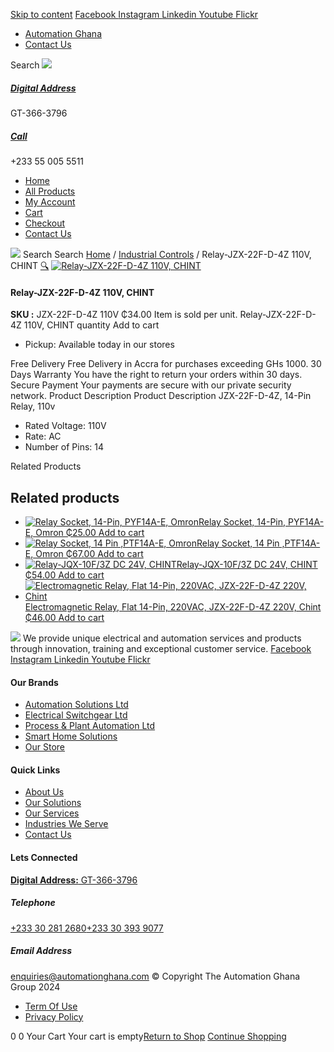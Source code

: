 [Skip to content](https://store.automationghana.com/product/relay-jzx-22f-d-4z-110v-chint/#content)
[ Facebook ](https://www.facebook.com/automationgh/) [ Instagram ](https://www.instagram.com/automationgh/) [ Linkedin ](https://www.linkedin.com/company/the-automation-ghana-limited/) [ Youtube ](https://www.youtube.com/channel/UCurrRDUSm5oIW39VXjn1u0w) [ Flickr ](https://www.flickr.com/photos/181794037@N07/)
  * [ Automation Ghana ](https://automationghana.com)
  * [ Contact Us ](https://store.automationghana.com/contact/)


Search
[ ![](https://store.automationghana.com/wp-content/uploads/2024/04/Website-TAGG-Logo-BLUE.png) ](https://store.automationghana.com/)
[ ](https://maps.app.goo.gl/m4xeaagWCNbLk4jM6)
#####  [ Digital Address ](https://maps.app.goo.gl/m4xeaagWCNbLk4jM6)
GT-366-3796 
[ ](tel:+233550055511)
#####  [ Call ](tel:+233550055511)
+233 55 005 5511 
  * [Home](https://store.automationghana.com/)
  * [All Products](https://store.automationghana.com/shop/)
  * [My Account](https://store.automationghana.com/my-account/)
  * [Cart](https://store.automationghana.com/cart/)
  * [Checkout](https://store.automationghana.com/checkout/)
  * [Contact Us](https://store.automationghana.com/contact/)


[![](https://store.automationghana.com/wp-content/uploads/2024/04/AutomationGhana_logo_white.png)](https://store.automationghana.com)
Search
Search
[Home](https://store.automationghana.com) / [Industrial Controls](https://store.automationghana.com/product-category/industrial-controls/) / Relay-JZX-22F-D-4Z 110V, CHINT
[🔍](https://store.automationghana.com/product/relay-jzx-22f-d-4z-110v-chint/)
[![Relay-JZX-22F-D-4Z 110V, CHINT](https://store.automationghana.com/wp-content/uploads/2020/04/14-Pin-Relay-JZX-22F-D-4Z-24VDC-Chint-600x600.jpg)](https://store.automationghana.com/wp-content/uploads/2020/04/14-Pin-Relay-JZX-22F-D-4Z-24VDC-Chint.jpg)
####  Relay-JZX-22F-D-4Z 110V, CHINT 
**SKU :** JZX-22F-D-4Z 110V 
₵34.00
Item is sold per unit.
Relay-JZX-22F-D-4Z 110V, CHINT quantity
Add to cart
  * Pickup: Available today in our stores


Free Delivery 
Free Delivery in Accra for purchases exceeding GHs 1000. 
30 Days Warranty 
You have the right to return your orders within 30 days. 
Secure Payment 
Your payments are secure with our private security network. 
Product Description
Product Description
JZX-22F-D-4Z, 14-Pin Relay, 110v 
  * Rated Voltage: 110V
  * Rate: AC
  * Number of Pins: 14


Related Products 
## Related products
  * [![Relay Socket, 14-Pin, PYF14A-E, Omron](https://store.automationghana.com/wp-content/uploads/2020/04/14-Pin-Relay-Socket-PTF14A-E-Omron.jpg)Relay Socket, 14-Pin, PYF14A-E, Omron ₵25.00 ](https://store.automationghana.com/product/14-pin-relay-socket-pyf14a-e-omron/)
[Add to cart](https://store.automationghana.com/product/relay-jzx-22f-d-4z-110v-chint/?add-to-cart=1598)
  * [![Relay Socket, 14 Pin ,PTF14A-E, Omron](https://store.automationghana.com/wp-content/uploads/2020/04/14-Pin-Relay-Socket-PTF14A-E-Omron.jpg)Relay Socket, 14 Pin ,PTF14A-E, Omron ₵67.00 ](https://store.automationghana.com/product/14-pin-relay-socket-ptf14a-e-omron/)
[Add to cart](https://store.automationghana.com/product/relay-jzx-22f-d-4z-110v-chint/?add-to-cart=1594)
  * [![Relay-JQX-10F/3Z DC 24V, CHINT](https://store.automationghana.com/wp-content/uploads/2020/04/11-Pin-Relay-JQX-10F_3Z-220VAC-Chint-2-300x300.jpg)Relay-JQX-10F/3Z DC 24V, CHINT ₵54.00 ](https://store.automationghana.com/product/relay-jqx-10f-3z-dc-24v-chint/)
[Add to cart](https://store.automationghana.com/product/relay-jzx-22f-d-4z-110v-chint/?add-to-cart=1593)
  * [![Electromagnetic Relay, Flat 14-Pin, 220VAC, JZX-22F-D-4Z 220V, Chint](https://store.automationghana.com/wp-content/uploads/2020/04/14-Pin-Relay-JZX-22F-D-4Z-12VDC-Chint-300x300.jpg)Electromagnetic Relay, Flat 14-Pin, 220VAC, JZX-22F-D-4Z 220V, Chint ₵46.00 ](https://store.automationghana.com/product/14-pin-relay-jzx-22f-d-4z-220v-chint/)
[Add to cart](https://store.automationghana.com/product/relay-jzx-22f-d-4z-110v-chint/?add-to-cart=1596)


![](https://store.automationghana.com/wp-content/uploads/2024/04/AutomationGhana_logo_white.png)
We provide unique electrical and automation services and products through innovation, training and exceptional customer service.
[ Facebook ](https://www.facebook.com/automationgh/) [ Instagram ](https://www.instagram.com/automationgh/) [ Linkedin ](https://www.linkedin.com/company/the-automation-ghana-limited/) [ Youtube ](https://www.youtube.com/channel/UCurrRDUSm5oIW39VXjn1u0w) [ Flickr ](https://www.flickr.com/photos/181794037@N07/)
#### Our Brands
  * [ Automation Solutions Ltd ](https://store.automationghana.com/product/relay-jzx-22f-d-4z-110v-chint/)
  * [ Electrical Switchgear Ltd ](https://store.automationghana.com/product/relay-jzx-22f-d-4z-110v-chint/)
  * [ Process & Plant Automation Ltd ](https://store.automationghana.com/product/relay-jzx-22f-d-4z-110v-chint/)
  * [ Smart Home Solutions ](https://store.automationghana.com/product/relay-jzx-22f-d-4z-110v-chint/)
  * [ Our Store ](https://store.automationghana.com/product/relay-jzx-22f-d-4z-110v-chint/)


#### Quick Links
  * [ About Us ](https://store.automationghana.com/product/relay-jzx-22f-d-4z-110v-chint/)
  * [ Our Solutions ](https://store.automationghana.com/product/relay-jzx-22f-d-4z-110v-chint/)
  * [ Our Services ](https://store.automationghana.com/product/relay-jzx-22f-d-4z-110v-chint/)
  * [ Industries We Serve ](https://store.automationghana.com/product/relay-jzx-22f-d-4z-110v-chint/)
  * [ Contact Us ](https://store.automationghana.com/product/relay-jzx-22f-d-4z-110v-chint/)


#### Lets Connected
[**Digital Address:** GT-366-3796](https://maps.app.goo.gl/m4xeaagWCNbLk4jM6)
#####  Telephone 
[ +233 30 281 2680](tel:+233302812680)[+233 30 393 9077](https://store.automationghana.com/product/relay-jzx-22f-d-4z-110v-chint/+233303939077)
#####  Email Address 
enquiries@automationghana.com 
© Copyright The Automation Ghana Group 2024
  * [ Term Of Use ](https://store.automationghana.com/product/relay-jzx-22f-d-4z-110v-chint/)
  * [ Privacy Policy ](https://store.automationghana.com/product/relay-jzx-22f-d-4z-110v-chint/)


0
0
Your Cart
Your cart is empty[Return to Shop](https://store.automationghana.com/shop/)
[Continue Shopping](https://store.automationghana.com/product/relay-jzx-22f-d-4z-110v-chint/)
